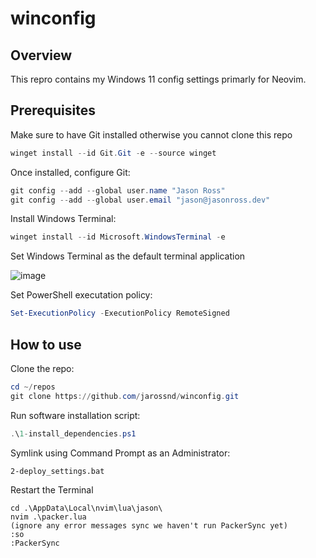 # winconfig

## Overview

This repro contains my Windows 11 config settings primarly for Neovim.

## Prerequisites

Make sure to have Git installed otherwise you cannot clone this repo

```PowerShell
winget install --id Git.Git -e --source winget
```
Once installed, configure Git:

```PowerShell
git config --add --global user.name "Jason Ross"
git config --add --global user.email "jason@jasonross.dev"
```

Install Windows Terminal:

```PowerShell
winget install --id Microsoft.WindowsTerminal -e
```

Set Windows Terminal as the default terminal application

![image](https://github.com/jarossnd/winconfig/assets/72239230/e7afb651-ec0c-4881-aebb-4151b24a5d17)

Set PowerShell executation policy:

```PowerShell
Set-ExecutionPolicy -ExecutionPolicy RemoteSigned
```

## How to use

Clone the repo:

```PowerShell
cd ~/repos
git clone https://github.com/jarossnd/winconfig.git
```

Run software installation script:

```PowerShell
.\1-install_dependencies.ps1
```

Symlink using Command Prompt as an Administrator:

```text
2-deploy_settings.bat
```

Restart the Terminal

```text
cd .\AppData\Local\nvim\lua\jason\
nvim .\packer.lua
(ignore any error messages sync we haven't run PackerSync yet)
:so
:PackerSync
```


